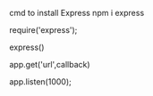 cmd to install Express
npm i express

<!-- create Express -->

require('express');

<!-- Create App -->

express()

<!-- get request -->

app.get('url',callback)

<!-- add port -->

app.listen(1000);
